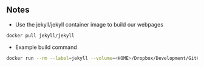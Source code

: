 ## Notes
 - Use the jekyll/jekyll container image to build our webpages
 ```bash
 docker pull jekyll/jekyll
 ```
 - Example build command
 ```bash
docker run --rm --label=jekyll --volume=<HOME>/Dropbox/Development/GitHub/vinodh98.github.io/src/myblog:/srv/jekyll --volume=<HOME>/Dropbox/Development/GitHub/vinodh98.github.io:/srv/jekyll/_site -it -p 4000:4000 jekyll/jekyll jekyll build
 ```
